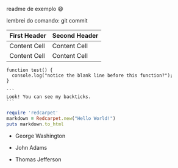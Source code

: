 readme de exemplo
😄

lembrei do comando: git commit

| First Header | Second Header |
| ------------ | ------------- |
| Content Cell | Content Cell  |
| Content Cell | Content Cell  |

```
function test() {
  console.log("notice the blank line before this function?");
}
```

````
```
Look! You can see my backticks.
```
````

```ruby
require 'redcarpet'
markdown = Redcarpet.new("Hello World!")
puts markdown.to_html
```

- George Washington
* John Adams
+ Thomas Jefferson
